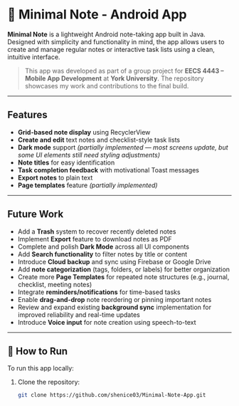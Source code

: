 # 📝 Minimal Note - Android App

**Minimal Note** is a lightweight Android note-taking app built in Java. Designed with simplicity and functionality in mind, the app allows users to create and manage regular notes or interactive task lists using a clean, intuitive interface.

> This app was developed as part of a group project for **EECS 4443 – Mobile App Development** at **York University**. The repository showcases my work and contributions to the final build.

---

## Features

- **Grid-based note display** using RecyclerView  
- **Create and edit** text notes and checklist-style task lists  
- **Dark mode** support *(partially implemented — most screens update, but some UI elements still need styling adjustments)*  
- **Note titles** for easy identification  
- **Task completion feedback** with motivational Toast messages  
- **Export notes** to plain text  
- **Page templates** feature *(partially implemented)*  

---

## Future Work

- Add a **Trash** system to recover recently deleted notes  
- Implement **Export** feature to download notes as PDF  
- Complete and polish **Dark Mode** across all UI components  
- Add **Search functionality** to filter notes by title or content  
- Introduce **Cloud backup** and sync using Firebase or Google Drive  
- Add **note categorization** (tags, folders, or labels) for better organization  
- Create more **Page Templates** for repeated note structures (e.g., journal, checklist, meeting notes)  
- Integrate **reminders/notifications** for time-based tasks  
- Enable **drag-and-drop** note reordering or pinning important notes  
- Review and expand existing **background sync** implementation for improved reliability and real-time updates  
- Introduce **Voice input** for note creation using speech-to-text  

---

## 🚀 How to Run

To run this app locally:

1. Clone the repository:
   ```bash
   git clone https://github.com/shenice03/Minimal-Note-App.git

